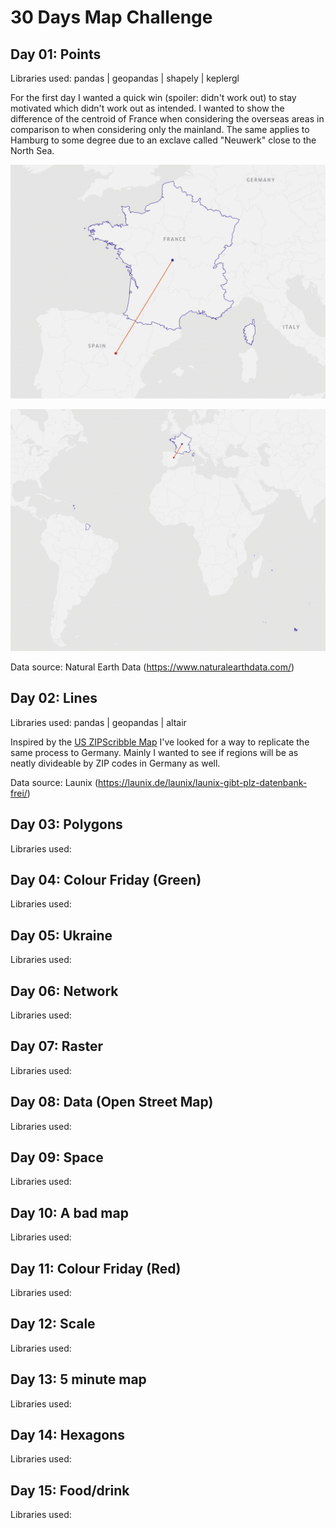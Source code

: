 # 30 Days Map Challenge

## Day 01: Points
Libraries used: pandas | geopandas | shapely | keplergl

For the first day I wanted a quick win (spoiler: didn't work out) to stay motivated which didn't work out as intended. I wanted to show the difference of the centroid of France when considering the overseas areas in comparison to when considering only the mainland. The same applies to Hamburg to some degree due to an exclave called "Neuwerk" close to the North Sea.

<p align="center">
  <img src="./Day01/Day01_Points_Closeup.png"/>
</p>

<p align="center">
  <img src="./Day01/Day01_Points.png"/>
</p>

Data source: Natural Earth Data (https://www.naturalearthdata.com/)

## Day 02: Lines
Libraries used: pandas | geopandas | altair

Inspired by the [US ZIPScribble Map](https://eagereyes.org/zipscribble-maps/united-states) I've looked for a way to replicate the same process to Germany. Mainly I wanted to see if regions will be as neatly divideable by ZIP codes in Germany as well. 



Data source: Launix (https://launix.de/launix/launix-gibt-plz-datenbank-frei/)


## Day 03: Polygons
Libraries used: 

## Day 04: Colour Friday (Green)
Libraries used: 

## Day 05: Ukraine
Libraries used: 

## Day 06: Network
Libraries used: 

## Day 07: Raster
Libraries used: 

## Day 08: Data (Open Street Map)
Libraries used: 

## Day 09: Space
Libraries used: 

## Day 10: A bad map
Libraries used: 

## Day 11: Colour Friday (Red)
Libraries used: 

## Day 12: Scale
Libraries used: 

## Day 13: 5 minute map
Libraries used: 

## Day 14: Hexagons
Libraries used: 

## Day 15: Food/drink
Libraries used: 
